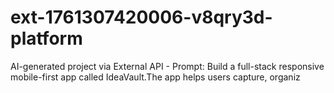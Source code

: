 # ext-1761307420006-v8qry3d-platform
AI-generated project via External API - Prompt: Build a full-stack responsive mobile-first app called IdeaVault.The app helps users capture, organiz
